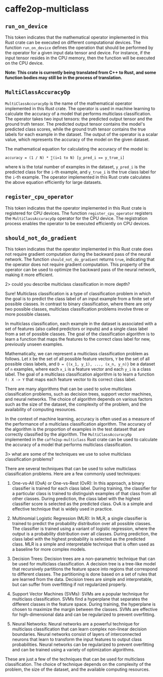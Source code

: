 # caffe2op-multiclass

## `run_on_device`

This token indicates that the mathematical
operator implemented in this Rust crate can be
executed on different computational devices. The
function `run_on_device` defines the operation
that should be performed by the operator for
a given input data tensor and device. For
instance, if the input tensor resides in the CPU
memory, then the function will be executed on the
CPU device.

**Note: This crate is currently being translated from C++ to Rust, and some function bodies may still be in the process of translation.**

## `MultiClassAccuracyOp`

`MultiClassAccuracyOp` is the name of the
mathematical operator implemented in this Rust
crate. The operator is used in machine learning to
calculate the accuracy of a model that performs
multiclass classification. The operator takes two
input tensors: the predicted output tensor and the
ground truth tensor. The predicted output tensor
contains the model's predicted class scores, while
the ground truth tensor contains the true labels
for each example in the dataset. The output of the
operator is a scalar value, which represents the
accuracy of the model on the given dataset.

The mathematical equation for calculating the
accuracy of the model is:

```
accuracy = (1 / N) * ∑(i=1 to N) [y_pred_i == y_true_i]
```

where `N` is the total number of examples in the
dataset, `y_pred_i` is the predicted class for the
`i`-th example, and `y_true_i` is the true class
label for the `i`-th example. The operator
implemented in this Rust crate calculates the
above equation efficiently for large datasets.

## `register_cpu_operator`

This token indicates that the operator implemented
in this Rust crate is registered for CPU
devices. The function `register_cpu_operator`
registers the `MultiClassAccuracyOp` operator for
the CPU device. The registration process enables
the operator to be executed efficiently on CPU
devices.

## `should_not_do_gradient`

This token indicates that the operator implemented
in this Rust crate does not require gradient
computation during the backward pass of the neural
network. The function `should_not_do_gradient`
returns `true`, indicating that the operator does
not require gradient computation. This property of
the operator can be used to optimize the backward
pass of the neural network, making it more
efficient.

2> could you describe multiclass classification in
more depth?

Sure! Multiclass classification is a type of
classification problem in which the goal is to
predict the class label of an input example from
a finite set of possible classes. In contrast to
binary classification, where there are only two
possible classes, multiclass classification
problems involve three or more possible classes.

In multiclass classification, each example in the
dataset is associated with a set of features (also
called predictors or inputs) and a single class
label from a set of possible classes. The goal of
the classification algorithm is to learn
a function that maps the features to the correct
class label for new, previously unseen examples.

Mathematically, we can represent a multiclass
classification problem as follows. Let `X` be the
set of all possible feature vectors, `Y` be the
set of all possible class labels, and `D = {(x_1,
y_1), ..., (x_n, y_n)}` be a dataset of `n`
examples, where each `x_i` is a feature vector and
each `y_i` is a class label. The goal of
a multiclass classification algorithm is to learn
a function `f: X -> Y` that maps each feature
vector to its correct class label.

There are many algorithms that can be used to
solve multiclass classification problems, such as
decision trees, support vector machines, and
neural networks. The choice of algorithm depends
on various factors such as the size of the
dataset, the complexity of the problem, and the
availability of computing resources.

In the context of machine learning, accuracy is
often used as a measure of the performance of
a multiclass classification algorithm. The
accuracy of the algorithm is the proportion of
examples in the test dataset that are correctly
classified by the algorithm. The
`MultiClassAccuracyOp` implemented in the
`caffe2op-multiclass` Rust crate can be used to
calculate the accuracy of a model that performs
multiclass classification.

3> what are some of the techniques we use to solve
multiclass classification problems?

There are several techniques that can be used to
solve multiclass classification problems. Here are
a few commonly used techniques:

1. One-vs-All (OvA) or One-vs-Rest (OvR): In this
   approach, a binary classifier is trained for
   each class label. During training, the
   classifier for a particular class is trained to
   distinguish examples of that class from all
   other classes. During prediction, the class
   label with the highest classifier score is
   selected as the predicted class. OvA is
   a simple and effective technique that is widely
   used in practice.

2. Multinomial Logistic Regression (MLR): In MLR,
   a single classifier is trained to predict the
   probability distribution over all possible
   classes. The classifier is trained using
   a variant of logistic regression, where the
   output is a probability distribution over all
   classes. During prediction, the class label
   with the highest probability is selected as the
   predicted class. MLR is a simple and
   interpretable technique that is often used as
   a baseline for more complex models.

3. Decision Trees: Decision trees are
   a non-parametric technique that can be used for
   multiclass classification. A decision tree is
   a tree-like model that recursively partitions
   the feature space into regions that correspond
   to different classes. The partitioning is done
   based on a set of rules that are learned from
   the data. Decision trees are simple and
   interpretable, but can suffer from overfitting
   if not regularized properly.

4. Support Vector Machines (SVMs): SVMs are
   a popular technique for multiclass
   classification. SVMs find a hyperplane that
   separates the different classes in the feature
   space. During training, the hyperplane is
   chosen to maximize the margin between the
   classes. SVMs are effective for
   high-dimensional data and can be regularized to
   prevent overfitting.

5. Neural Networks: Neural networks are a powerful
   technique for multiclass classification that
   can learn complex non-linear decision
   boundaries. Neural networks consist of layers
   of interconnected neurons that learn to
   transform the input features to output class
   probabilities. Neural networks can be
   regularized to prevent overfitting and can be
   trained using a variety of optimization
   algorithms.

These are just a few of the techniques that can be
used for multiclass classification. The choice of
technique depends on the complexity of the
problem, the size of the dataset, and the
available computing resources.
